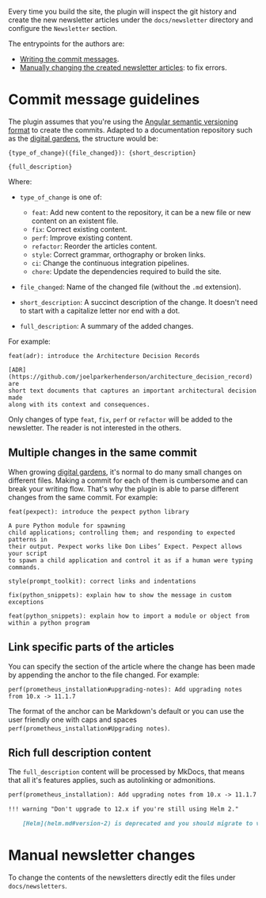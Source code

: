 Every time you build the site, the plugin will inspect the git history and
create the new newsletter articles under the `docs/newsletter` directory and
configure the `Newsletter` section.

The entrypoints for the authors are:

* [Writing the commit messages](#commit-message-guidelines).
* [Manually changing the created newsletter
    articles](#manual-newsletter-changes): to fix errors.

# Commit message guidelines

The plugin assumes that you're using the [Angular semantic versioning
format](https://github.com/angular/angular/blob/22b96b9/CONTRIBUTING.md#-commit-message-guidelines)
to create the commits. Adapted to a documentation repository such as the [digital
gardens](https://lyz-code.github.io/blue-book/digital_garden/), the structure
would be:

```
{type_of_change}({file_changed}): {short_description}

{full_description}
```

Where:

* `type_of_change` is one of:

    * `feat`: Add new content to the repository, it can be a new file or new content on an
    existent file.
    * `fix`: Correct existing content.
    * `perf`: Improve existing content.
    * `refactor`: Reorder the articles content.
    * `style`: Correct grammar, orthography or broken links.
    * `ci`: Change the continuous integration pipelines.
    * `chore`: Update the dependencies required to build the site.

* `file_changed`: Name of the changed file (without the `.md` extension).
* `short_description`: A succinct description of the change. It doesn't need to
    start with a capitalize letter nor end with a dot.
* `full_description`: A summary of the added changes.

For example:

```
feat(adr): introduce the Architecture Decision Records

[ADR](https://github.com/joelparkerhenderson/architecture_decision_record) are
short text documents that captures an important architectural decision made
along with its context and consequences.
```

Only changes of type `feat`, `fix`, `perf` or `refactor` will be added to the
newsletter. The reader is not interested in the others.

## Multiple changes in the same commit

When growing [digital
gardens](https://lyz-code.github.io/blue-book/digital_garden/), it's normal to
do many small changes on different files. Making a commit for each of them is
cumbersome and can break your writing flow. That's why the plugin is able to
parse different changes from the same commit. For example:

```
feat(pexpect): introduce the pexpect python library

A pure Python module for spawning
child applications; controlling them; and responding to expected patterns in
their output. Pexpect works like Don Libes’ Expect. Pexpect allows your script
to spawn a child application and control it as if a human were typing commands.

style(prompt_toolkit): correct links and indentations

fix(python_snippets): explain how to show the message in custom exceptions

feat(python_snippets): explain how to import a module or object from within a python program
```

## Link specific parts of the articles

You can specify the section of the article where the change has been made by
appending the anchor to the file changed. For example:

```
perf(prometheus_installation#upgrading-notes): Add upgrading notes from 10.x -> 11.1.7
```

The format of the anchor can be Markdown's default or you can use the user
friendly one with caps and spaces `perf(prometheus_installation#Upgrading
notes)`.

## Rich full description content

The `full_description` content will be processed by MkDocs, that means that all
it's features applies, such as autolinking or admonitions.

~~~markdown
perf(prometheus_installation): Add upgrading notes from 10.x -> 11.1.7

!!! warning "Don't upgrade to 12.x if you're still using Helm 2."

    [Helm](helm.md#version-2) is deprecated and you should migrate to v3.
~~~

# Manual newsletter changes

To change the contents of the newsletters directly edit the files under
`docs/newsletters`.
